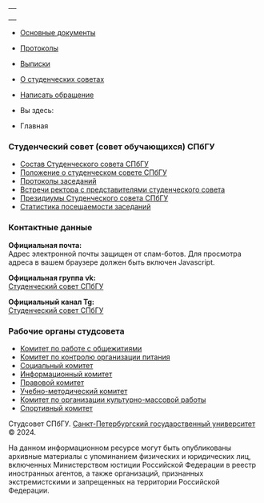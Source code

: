 <table>  
<tr>  
<td>

[ ](<https://studsovet.spbu.ru>)
</td> </tr> </table>

  * [Основные документы](</dokumenty.html>)
  * [Протоколы](</protokoly.html>)
  * [Выписки](</vypiski.html>)
  * [О студенческих советах](</o-studencheskikh-sovetakh.html>)
  * [Написать обращение](</napisat-obrashchenie.html>)



  * Вы здесь: 
  * Главная 



###  Студенческий  совет \(совет обучающихся\) СПбГУ

  * [Состав Студенческого совета СПбГУ](</>)
  * [Положение о студенческом совете СПбГУ](</images/polozheniya/polozhenie_studsovet_spbgu.pdf>)
  * [Протоколы заседаний](</protokoly-zasedanij.html>)
  * [Встречи ректора с представителями студенческого совета](<https://spbu.ru/topics/3766>)
  * [Президиумы Студенческого совета СПбГУ](</prezidiumy.html>)
  * [Статистика посещаемости заседаний](<https://vk.cc/7XQMJP>)



###  Контактные  данные

**Официальная почта:**  
Адрес электронной почты защищен от спам\-ботов. Для просмотра адреса в вашем браузере должен быть включен Javascript.

**Официальная группа vk:**  
[Студенческий совет СПбГУ](<https://vk.com/public38817480>)

**Официальный канал Tg:**  
[Студенческий совет СПбГУ](<https://vk.cc/aABAdT>)

###  Рабочие  органы студсовета

  * [Комитет по работе с общежитиями](</obshkom.html>)
  * [Комитет по контролю организации питания](</kompit.html>)
  * [Социальный комитет](</sotskom.html>)
  * [Информационный комитет](</infokom.html>)
  * [Правовой комитет](</pravkom.html>)
  * [Учебно\-методический комитет](</umk.html>)
  * [Комитет по организации культурно\-массовой работы](</kmkom.html>)
  * [Спортивный комитет](</sportkom.html>)



Студсовет СПбГУ. [Санкт\-Петербургский государственный университет](<http://spbu.ru/> "Санкт-Петербургский государственный университет") © 2024.

На данном информационном ресурсе могут быть опубликованы архивные материалы с упоминанием физических и юридических лиц, включенных Министерством юстиции Российской Федерации в реестр иностранных агентов, а также организаций, признанных экстремистскими и запрещенных на территории Российской Федерации.
